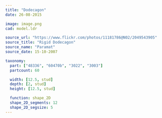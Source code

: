 ```yaml
---
title: "Dodecagon"
date: 26-08-2015

image: image.png
cad: model.ldr

source_url: "https://www.flickr.com/photos/11181786@N02/2049543905"
source_title: "Rigid Dodecagon"
source_name: "Paramat"
source_date: 15-10-2007

taxonomy:
  part: ["48336", "60470b", "3022", "3003"]
  partcount: 60

  width: [12.5, stud]
  depth: [2, stud]
  height: [12.5, stud]

  function: shape_2D
  shape_2D_segments: 12
  shape_2D_segsize: 5
---
```

